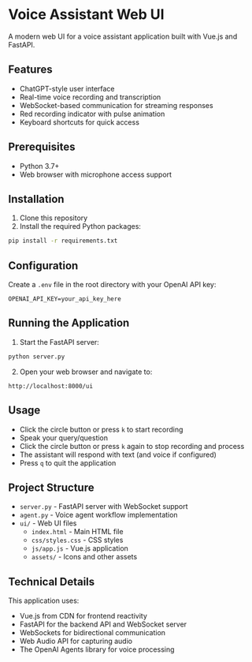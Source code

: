 # Voice Assistant Web UI

A modern web UI for a voice assistant application built with Vue.js and FastAPI.

## Features

- ChatGPT-style user interface
- Real-time voice recording and transcription
- WebSocket-based communication for streaming responses
- Red recording indicator with pulse animation
- Keyboard shortcuts for quick access

## Prerequisites

- Python 3.7+
- Web browser with microphone access support

## Installation

1. Clone this repository
2. Install the required Python packages:

```bash
pip install -r requirements.txt
```

## Configuration

Create a `.env` file in the root directory with your OpenAI API key:

```
OPENAI_API_KEY=your_api_key_here
```

## Running the Application

1. Start the FastAPI server:

```bash
python server.py
```

2. Open your web browser and navigate to:

```
http://localhost:8000/ui
```

## Usage

- Click the circle button or press `k` to start recording
- Speak your query/question
- Click the circle button or press `k` again to stop recording and process
- The assistant will respond with text (and voice if configured)
- Press `q` to quit the application

## Project Structure

- `server.py` - FastAPI server with WebSocket support
- `agent.py` - Voice agent workflow implementation
- `ui/` - Web UI files
  - `index.html` - Main HTML file
  - `css/styles.css` - CSS styles
  - `js/app.js` - Vue.js application
  - `assets/` - Icons and other assets

## Technical Details

This application uses:
- Vue.js from CDN for frontend reactivity
- FastAPI for the backend API and WebSocket server
- WebSockets for bidirectional communication
- Web Audio API for capturing audio
- The OpenAI Agents library for voice processing
